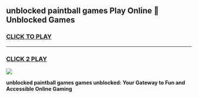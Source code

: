 
## unblocked paintball games Play Online 👋 Unblocked Games
<h3>
<a href="https://premium.freeplayer.one?title=unblocked_paintball_games&ref=19F">CLICK TO PLAY</a></h3>
<hr>

<h3>
<a href="https://premium.freeplayer.one?title=unblocked_paintball_games&ref=19F">CLICK 2 PLAY</a>
  
</h3>

<a href="https://premium.freeplayer.one?title=unblocked_paintball_games&ref=19F"><img src="https://clearcache.store/games.png"></a>


**unblocked paintball games games unblocked: Your Gateway to Fun and Accessible Online Gaming**
